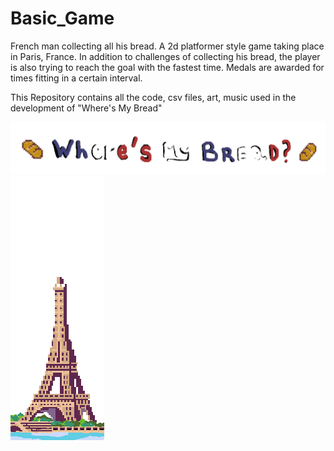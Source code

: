 # Basic_Game
French man collecting all his bread. A 2d platformer style game taking place in Paris, France. In addition to challenges of collecting his bread, the player is also trying to reach the goal with the fastest time. Medals are awarded for times fitting in a certain interval.

This Repository contains all the code, csv files, art, music used in the development of "Where's My Bread"

![alt text](https://github.com/Simonlee711/Basic_Game/blob/main/img/display/title2.png?raw=true)
![alt text](https://github.com/Simonlee711/Basic_Game/blob/main/img/Background/tower.png?raw=true)
